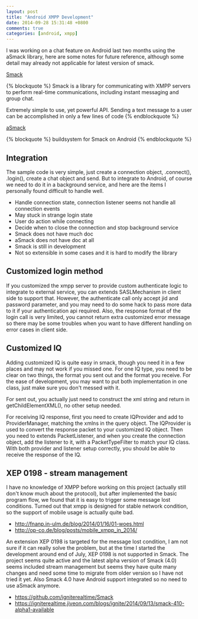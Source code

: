 ```yaml
---
layout: post
title: "Android XMPP Development"
date: 2014-09-28 15:31:48 +0800
comments: true
categories: [android, xmpp]
---
```


I was working on a chat feature on Android last two months using the aSmack library, here are some notes for future reference, although some detail may already not applicable for latest version of smack.

[Smack](https://github.com/igniterealtime/Smack)

{% blockquote %}
Smack is a library for communicating with XMPP servers to perform real-time communications, including instant messaging and group chat.
    
Extremely simple to use, yet powerful API. Sending a text message to a user can be accomplished in only a few lines of code
{% endblockquote %}


[aSmack](https://github.com/Flowdalic/asmack)

{% blockquote %}
buildsystem for Smack on Android
{% endblockquote %}

## Integration

The sample code is very simple, just create a connection object, .connect(), .login(), create a chat object and send. But to integrate to Android, of course we need to do it in a background service, and here are the items I personally found difficult to handle well.

* Handle connection state, connection listener seems not handle all connection events
* May stuck in strange login state
* User do action while connecting
* Decide when to close the connection and stop background service
* Smack does not have much doc 
* aSmack does not have doc at all
* Smack is still in development
* Not so extensible in some cases and it is hard to modify the library

## Customized login method

If you customized the xmpp server to provide custom authenticate logic to integrate to external service, you can extends SASLMechanism in client side to support that. However, the authenticate call only accept jid and password parameter, and you may need to do some hack to pass more data to it if your authentication api required. Also, the response format of the login call is very limited, you cannot return extra customized error message so there may be some troubles when you want to have different handling on error cases in client side.

## Customized IQ

Adding customized IQ is quite easy in smack, though you need it in a few places and may not work if you missed one. For one IQ type, you need to be clear on two things, the format you sent out and the format you receive. For the ease of development, you may want to put both implementation in one class, just make sure you don't messed with it.

For sent out, you actually just need to construct the xml string and return in getChildElementXML(), no other setup needed. 

For receiving IQ response, first you need to create IQProvider and add to ProviderManager, matching the xmlns in the query object. The IQProvider is used to convert the response packet to your customized IQ object. Then you need to extends PacketListener, and when you create the connection object, add the listener to it, with a PacketTypeFilter to match your IQ class. With both provider and listener setup correctly, you should be able to receive the response of the IQ.

## XEP 0198 - stream management

I have no knowledge of XMPP before working on this project (actually still don't know much about the protocol), but after implemented the basic program flow, we found that it is easy to trigger some message lost conditions. Turned out that xmpp is designed for stable network condition, so the support of mobile usage is actually quite bad.

* http://fnanp.in-ulm.de/blog/2014/01/16/01-woes.html
* http://op-co.de/blog/posts/mobile_xmpp_in_2014/

An extension XEP 0198 is targeted for the message lost condition, I am not sure if it can really solve the problem, but at the time I started the development around end of July, XEP 0198 is not supported in Smack. The project seems quite active and the latest alpha version of Smack (4.0) seems included stream management but seems they have quite many changes and need some time to migrate from older version so I have not tried it yet. Also Smack 4.0 have Android support integrated so no need to use aSmack anymore.

* https://github.com/igniterealtime/Smack
* https://igniterealtime.jiveon.com/blogs/ignite/2014/09/13/smack-410-alpha1-available



